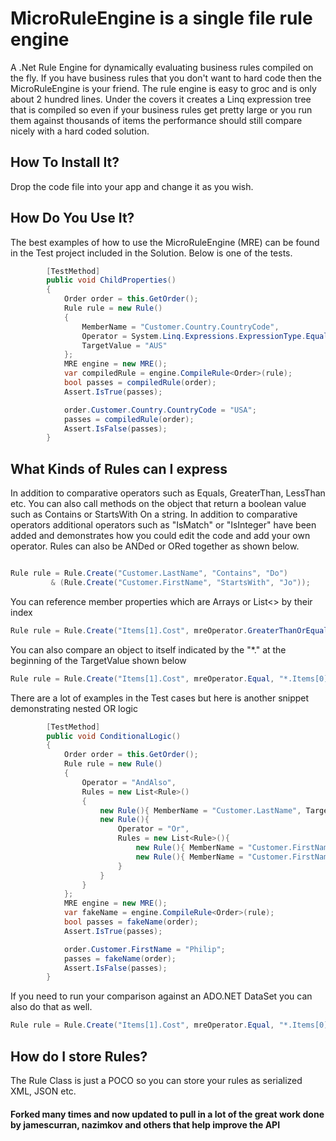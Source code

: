 MicroRuleEngine is a single file rule engine
============================================

A .Net Rule Engine for dynamically evaluating business rules compiled on the fly.  If you have business rules that you don't want to hard code then 
the MicroRuleEngine is your friend.   The rule engine is easy to groc and is only about 2 hundred lines.  Under the covers it creates a Linq expression tree
that is compiled so even if your business rules get pretty large or you run them against thousands of items the performance should still compare nicely with a
hard coded solution.

How To Install It?
------------------
Drop the code file into your app and change it as you wish.

How Do You Use It?
------------------
The best examples of how to use the MicroRuleEngine (MRE) can be found in the Test project included in the Solution.
Below is one of the tests.

```csharp
		[TestMethod]
		public void ChildProperties()
		{
			Order order = this.GetOrder();
			Rule rule = new Rule()
			{
				MemberName = "Customer.Country.CountryCode",
				Operator = System.Linq.Expressions.ExpressionType.Equal.ToString("g"),
				TargetValue = "AUS"
			};
			MRE engine = new MRE();
			var compiledRule = engine.CompileRule<Order>(rule);
			bool passes = compiledRule(order);
			Assert.IsTrue(passes);

			order.Customer.Country.CountryCode = "USA";
			passes = compiledRule(order);
			Assert.IsFalse(passes);
		}
```

What Kinds of Rules can I express
--------------------------------
In addition to comparative operators such as Equals, GreaterThan, LessThan etc.   You can also call methods on the object that return a boolean value
such as Contains or StartsWith On a string. In addition to comparative operators additional operators such as "IsMatch" or "IsInteger" have been added
and demonstrates how you could edit the code and add your own operator. Rules can also be ANDed or ORed together as shown below.

```csharp

Rule rule = Rule.Create("Customer.LastName", "Contains", "Do")
		 & (Rule.Create("Customer.FirstName", "StartsWith", "Jo"));

```

You can reference member properties which are Arrays or List<> by their index
```csharp
Rule rule = Rule.Create("Items[1].Cost", mreOperator.GreaterThanOrEqual, "5.25");
```

You can also compare an object to itself indicated by the "*." at the beginning of the TargetValue shown below
```csharp
Rule rule = Rule.Create("Items[1].Cost", mreOperator.Equal, "*.Items[0].Cost");
```

There are a lot of examples in the Test cases but here is another snippet demonstrating nested OR logic

```csharp
		[TestMethod]
		public void ConditionalLogic()
		{
			Order order = this.GetOrder();
			Rule rule = new Rule()
			{
				Operator = "AndAlso",
				Rules = new List<Rule>()
				{
					new Rule(){ MemberName = "Customer.LastName", TargetValue = "Doe", Operator = "Equal"},
					new Rule(){ 
						Operator = "Or",
						Rules = new List<Rule>(){
							new Rule(){ MemberName = "Customer.FirstName", TargetValue = "John", Operator = "Equal"},
							new Rule(){ MemberName = "Customer.FirstName", TargetValue = "Jane", Operator = "Equal"}
						}
					}
				}
			};
			MRE engine = new MRE();
			var fakeName = engine.CompileRule<Order>(rule);
			bool passes = fakeName(order);
			Assert.IsTrue(passes);

			order.Customer.FirstName = "Philip";
			passes = fakeName(order);
			Assert.IsFalse(passes);
		}
```

If you need to run your comparison against an ADO.NET DataSet you can also do that as well.

```csharp
Rule rule = Rule.Create("Items[1].Cost", mreOperator.Equal, "*.Items[0].Cost");
```

How do I store Rules?
---------------------
The Rule Class is just a POCO so you can store your rules as serialized XML, JSON etc.

#### Forked many times and now updated to pull in a lot of the great work done by jamescurran, nazimkov and others that help improve the API

